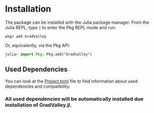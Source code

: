 # Installation

The package can be installed with the Julia package manager. From the Julia REPL, type ```]``` to enter the Pkg REPL mode and run:
```
pkg> add GradValley
```
Or, equivalently, via the Pkg API:
```julia
julia> import Pkg; Pkg.add("GradValley")
```

## Used Dependencies

You can look at the [Project.toml](https://github.com/jonas208/GradValley.jl/blob/main/Project.toml) file to find information about used dependencies and compatibility.
### All used dependencies will be automatically installed due installation of GradValley.jl.